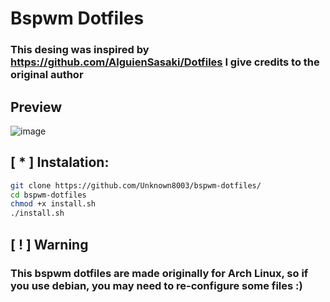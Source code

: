 # Bspwm Dotfiles

### This desing was inspired by https://github.com/AlguienSasaki/Dotfiles I give credits to the original author

## Preview

![image](https://github.com/user-attachments/assets/5b8626a1-7c8e-4d82-932b-ae55b74e41cb)

## [ * ] Instalation:

```bash
git clone https://github.com/Unknown8003/bspwm-dotfiles/
cd bspwm-dotfiles
chmod +x install.sh
./install.sh
```
## [ ! ] Warning
### This bspwm dotfiles are made originally for Arch Linux, so if you use debian, you may need to re-configure some files :)
